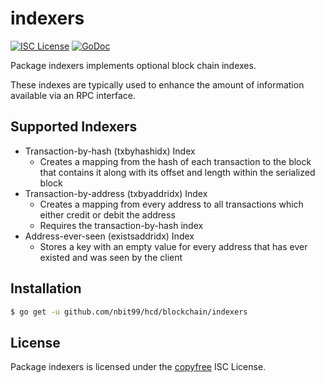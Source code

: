 indexers
========

[![ISC License](http://img.shields.io/badge/license-ISC-blue.svg)](http://copyfree.org)
[![GoDoc](https://godoc.org/github.com/nbit99/hcd/blockchain/indexers?status.png)](http://godoc.org/github.com/nbit99/hcd/blockchain/indexers)

Package indexers implements optional block chain indexes.

These indexes are typically used to enhance the amount of information available
via an RPC interface.

## Supported Indexers

- Transaction-by-hash (txbyhashidx) Index
  - Creates a mapping from the hash of each transaction to the block that
    contains it along with its offset and length within the serialized block
- Transaction-by-address (txbyaddridx) Index
  - Creates a mapping from every address to all transactions which either credit
    or debit the address
  - Requires the transaction-by-hash index
- Address-ever-seen (existsaddridx) Index
  - Stores a key with an empty value for every address that has ever existed 
    and was seen by the client
## Installation

```bash
$ go get -u github.com/nbit99/hcd/blockchain/indexers
```

## License

Package indexers is licensed under the [copyfree](http://copyfree.org) ISC
License.
